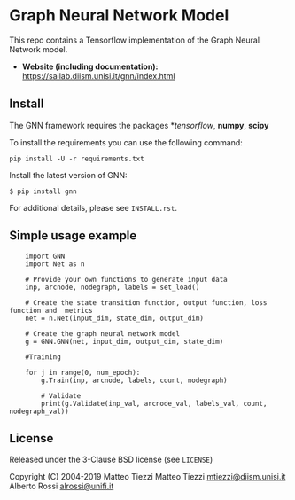 Graph Neural Network Model
========


This repo contains a Tensorflow implementation of the Graph Neural Network model.


- **Website (including documentation):** https://sailab.diism.unisi.it/gnn/index.html

Install
-------
The GNN framework requires the packages **tensorflow*, **numpy**, **scipy**


To install the requirements you can use the following command:

    pip install -U -r requirements.txt





Install the latest version of GNN:

    $ pip install gnn

For additional details, please see `INSTALL.rst`.

Simple usage example
--------------------



        import GNN
        import Net as n
        
        # Provide your own functions to generate input data
        inp, arcnode, nodegraph, labels = set_load()

        # Create the state transition function, output function, loss function and  metrics 
        net = n.Net(input_dim, state_dim, output_dim)

        # Create the graph neural network model
        g = GNN.GNN(net, input_dim, output_dim, state_dim)
        
        #Training
                
        for j in range(0, num_epoch):
            g.Train(inp, arcnode, labels, count, nodegraph)
            
            # Validate            
            print(g.Validate(inp_val, arcnode_val, labels_val, count, nodegraph_val))


License
-------

Released under the 3-Clause BSD license (see `LICENSE`)

Copyright (C) 2004-2019 Matteo Tiezzi
Matteo Tiezzi <mtiezzi@diism.unisi.it>
Alberto Rossi <alrossi@unifi.it>